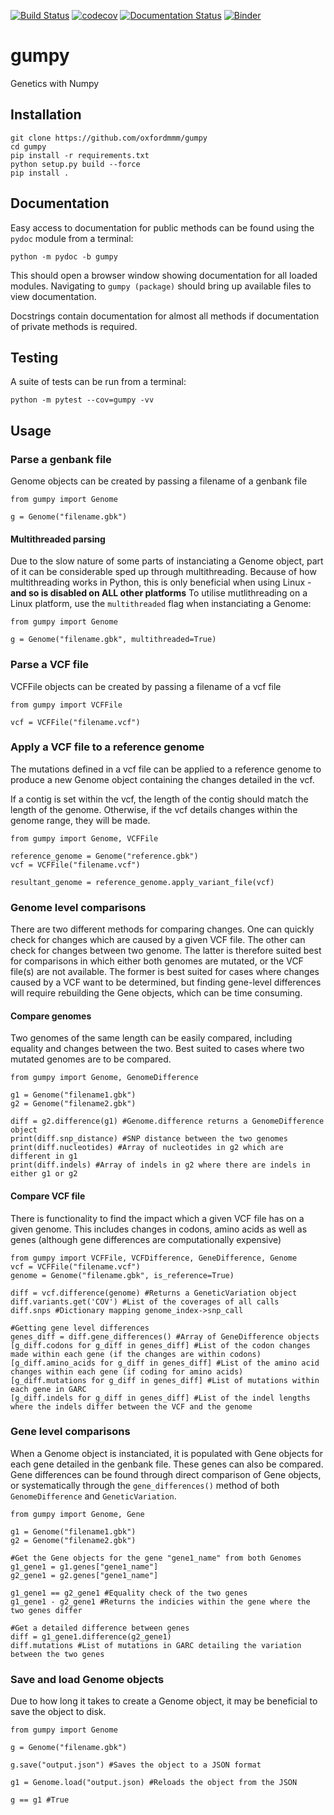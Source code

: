 [![Build Status](https://travis-ci.com/philipwfowler/gumpy.svg?token=mdmaR7M8Ch8xBhLvrfyg&branch=master)](https://travis-ci.com/philipwfowler/gumpy) [![codecov](https://codecov.io/gh/philipwfowler/gumpy/branch/master/graph/badge.svg)](https://codecov.io/gh/philipwfowler/gumpy) [![Documentation Status](https://readthedocs.org/projects/gumpy/badge/?version=latest)](https://gumpy.readthedocs.io/en/latest/?badge=latest) [![Binder](https://mybinder.org/badge_logo.svg)](https://mybinder.org/v2/gh/philipwfowler/gumpy/master)

# gumpy
Genetics with Numpy

## Installation
```
git clone https://github.com/oxfordmmm/gumpy
cd gumpy
pip install -r requirements.txt
python setup.py build --force
pip install .
```
## Documentation
Easy access to documentation for public methods can be found using the `pydoc` module from a terminal:
```
python -m pydoc -b gumpy
```
This should open a browser window showing documentation for all loaded modules. Navigating to `gumpy (package)` should bring up available files to view documentation.

Docstrings contain documentation for almost all methods if documentation of private methods is required.

## Testing
A suite of tests can be run from a terminal:
```
python -m pytest --cov=gumpy -vv
```

## Usage
### Parse a genbank file
Genome objects can be created by passing a filename of a genbank file
```
from gumpy import Genome

g = Genome("filename.gbk")
```

#### Multithreaded parsing
Due to the slow nature of some parts of instanciating a Genome object, part of it can be considerable sped up through multithreading.
Because of how multithreading works in Python, this is only beneficial when using Linux - **and so is disabled on ALL other platforms**
To utilise mutlithreading on a Linux platform, use the `multithreaded` flag when instanciating a Genome:
```
from gumpy import Genome

g = Genome("filename.gbk", multithreaded=True)
```

### Parse a VCF file
VCFFile objects can be created by passing a filename of a vcf file
```
from gumpy import VCFFile

vcf = VCFFile("filename.vcf")
```

### Apply a VCF file to a reference genome
The mutations defined in a vcf file can be applied to a reference genome to produce a new Genome object containing the changes detailed in the vcf.

If a contig is set within the vcf, the length of the contig should match the length of the genome. Otherwise, if the vcf details changes within the genome range, they will be made.
```
from gumpy import Genome, VCFFile

reference_genome = Genome("reference.gbk")
vcf = VCFFile("filename.vcf")

resultant_genome = reference_genome.apply_variant_file(vcf)
```

### Genome level comparisons
There are two different methods for comparing changes. One can quickly check for changes which are caused by a given VCF file. The other can check for changes between two genome. The latter is therefore suited best for comparisons in which either both genomes are mutated, or the VCF file(s) are not available. The former is best suited for cases where changes caused by a VCF want to be determined, but finding gene-level differences will require rebuilding the Gene objects, which can be time consuming.

#### Compare genomes
Two genomes of the same length can be easily compared, including equality and changes between the two.
Best suited to cases where two mutated genomes are to be compared.
```
from gumpy import Genome, GenomeDifference

g1 = Genome("filename1.gbk")
g2 = Genome("filename2.gbk")

diff = g2.difference(g1) #Genome.difference returns a GenomeDifference object
print(diff.snp_distance) #SNP distance between the two genomes
print(diff.nucleotides) #Array of nucleotides in g2 which are different in g1
print(diff.indels) #Array of indels in g2 where there are indels in either g1 or g2
```
#### Compare VCF file
There is functionality to find the impact which a given VCF file has on a given genome.
This includes changes in codons, amino acids as well as genes (although gene differences are computationally expensive)
```
from gumpy import VCFFile, VCFDifference, GeneDifference, Genome
vcf = VCFFile("filename.vcf")
genome = Genome("filename.gbk", is_reference=True)

diff = vcf.difference(genome) #Returns a GeneticVariation object
diff.variants.get('COV') #List of the coverages of all calls
diff.snps #Dictionary mapping genome_index->snp_call

#Getting gene level differences
genes_diff = diff.gene_differences() #Array of GeneDifference objects
[g_diff.codons for g_diff in genes_diff] #List of the codon changes made within each gene (if the changes are within codons)
[g_diff.amino_acids for g_diff in genes_diff] #List of the amino acid changes within each gene (if coding for amino acids)
[g_diff.mutations for g_diff in genes_diff] #List of mutations within each gene in GARC
[g_diff.indels for g_diff in genes_diff] #List of the indel lengths where the indels differ between the VCF and the genome
```

### Gene level comparisons
When a Genome object is instanciated, it is populated with Gene objects for each gene detailed in the genbank file.
These genes can also be compared.
Gene differences can be found through direct comparison of Gene objects, or systematically through the `gene_differences()` method of both `GenomeDifference` and `GeneticVariation`.
```
from gumpy import Genome, Gene

g1 = Genome("filename1.gbk")
g2 = Genome("filename2.gbk")

#Get the Gene objects for the gene "gene1_name" from both Genomes
g1_gene1 = g1.genes["gene1_name"]
g2_gene1 = g2.genes["gene1_name"]

g1_gene1 == g2_gene1 #Equality check of the two genes
g1_gene1 - g2_gene1 #Returns the indicies within the gene where the two genes differ

#Get a detailed difference between genes
diff = g1_gene1.difference(g2_gene1)
diff.mutations #List of mutations in GARC detailing the variation between the two genes
```

### Save and load Genome objects
Due to how long it takes to create a Genome object, it may be beneficial to save the object to disk.
```
from gumpy import Genome

g = Genome("filename.gbk")

g.save("output.json") #Saves the object to a JSON format

g1 = Genome.load("output.json) #Reloads the object from the JSON

g == g1 #True
```
